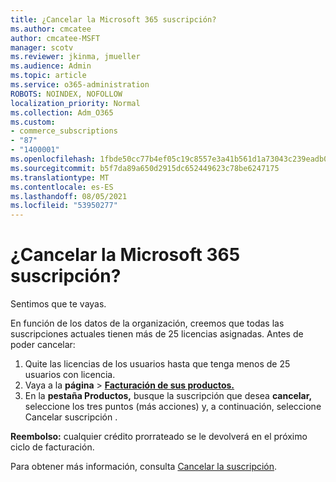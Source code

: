 ```yaml
---
title: ¿Cancelar la Microsoft 365 suscripción?
ms.author: cmcatee
author: cmcatee-MSFT
manager: scotv
ms.reviewer: jkinma, jmueller
ms.audience: Admin
ms.topic: article
ms.service: o365-administration
ROBOTS: NOINDEX, NOFOLLOW
localization_priority: Normal
ms.collection: Adm_O365
ms.custom:
- commerce_subscriptions
- "87"
- "1400001"
ms.openlocfilehash: 1fbde50cc77b4ef05c19c8557e3a41b561d1a73043c239eadb0f18a34af5d639
ms.sourcegitcommit: b5f7da89a650d2915dc652449623c78be6247175
ms.translationtype: MT
ms.contentlocale: es-ES
ms.lasthandoff: 08/05/2021
ms.locfileid: "53950277"
---
```

# <a name="canceling-your-microsoft-365-subscription"></a>¿Cancelar la Microsoft 365 suscripción?

Sentimos que te vayas.
  
En función de los datos de la organización, creemos que todas las suscripciones actuales tienen más de 25 licencias asignadas. Antes de poder cancelar:

1. Quite las licencias de los usuarios hasta que tenga menos de 25 usuarios con licencia.
2. Vaya a la **página** \> **[Facturación de sus productos.](https://go.microsoft.com/fwlink/p/?linkid=842054)**
3. En la **pestaña Productos,** busque la suscripción que desea **cancelar,** seleccione los tres puntos (más acciones) y, a continuación, seleccione Cancelar suscripción .

**Reembolso:** cualquier crédito prorrateado se le devolverá en el próximo ciclo de facturación.

Para obtener más información, consulta [Cancelar la suscripción](/microsoft-365/commerce/subscriptions/cancel-your-subscription).